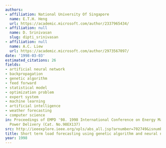 ```yaml
---
authors:
- affiliation: National University Of Singapore
  name: E.T.H. Heng
  url: https://academic.microsoft.com/author/2337965434/
- affiliation: null
  name: D. Srinivasan
  slug: dipti_srinivasan
- affiliation: null
  name: A.C. Liew
  url: https://academic.microsoft.com/author/2973567097/
date: '1998-03-03'
estimated_citations: 26
fields:
- artificial neural network
- backpropagation
- genetic algorithm
- feed forward
- statistical model
- optimization problem
- expert system
- machine learning
- artificial intelligence
- weather forecasting
- computer science
in: Proceedings of EMPD '98. 1998 International Conference on Energy Management and
  Power Delivery (Cat. No.98EX137)
src: http://ieeexplore.ieee.org/xpls/abs_all.jsp?arnumber=702749&isnumber=15169
title: Short term load forecasting using genetic algorithm and neural networks
year: 1998
---
```

